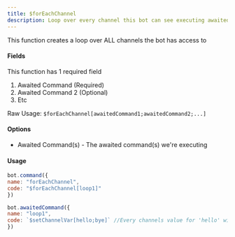 ```yaml
---
title: $forEachChannel
description: Loop over every channel this bot can see executing awaited commands.
---
```


This function creates a loop over ALL channels the bot has access to

#### Fields

This function has 1 required field

1. Awaited Command \(Required\)
2. Awaited Command 2 \(Optional\)
3. Etc

Raw Usage: `$forEachChannel[awaitedCommand1;awaitedCommand2;...]`

#### Options

* Awaited Command\(s\) - The awaited command\(s\) we're executing

#### Usage

```javascript
bot.command({
name: "forEachChannel",
code: "$forEachChannel[loop1]"
})

bot.awaitedCommand({
name: "loop1",
code: `$setChannelVar[hello;bye]` //Every channels value for 'hello' will be 'bye'
})
```

